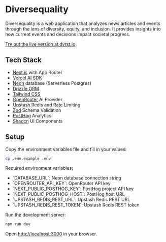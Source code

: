 # Diversequality

Diversequality is a web application that analyzes news articles and events through the lens of diversity, equity, and inclusion. It provides insights into how current events and decisions impact societal progress.

[Try out the live version at dvrst.io](https://dvrst.io)

## Tech Stack

- [Next.js](https://nextjs.org/) with App Router
- [Vercel AI SDK](https://sdk.vercel.ai/)
- [Neon](https://neon.tech/) database (Serverless Postgres)
- [Drizzle ORM](https://orm.drizzle.team/)
- [Tailwind CSS](https://tailwindcss.com/)
- [OpenRouter](https://openrouter.ai/) AI Provider
- [Upstash](https://upstash.com/) Redis and Rate Limiting
- [Zod](https://zod.dev/) Schema Validation
- [PostHog](https://posthog.com/) Analytics
- [Shadcn](https://ui.shadcn.com/) UI Components

## Setup

Copy the environment variables file and fill in your values:

```bash
cp .env.example .env
```

Required environment variables:

- \`DATABASE_URL\`: Neon database connection string
- \`OPENROUTER_API_KEY\`: OpenRouter API key
- \`NEXT_PUBLIC_POSTHOG_KEY\`: PostHog project API key
- \`NEXT_PUBLIC_POSTHOG_HOST\`: PostHog host URL
- \`UPSTASH_REDIS_REST_URL\`: Upstash Redis REST URL
- \`UPSTASH_REDIS_REST_TOKEN\`: Upstash Redis REST token

Run the development server:

```bash
npm run dev
```

Open [http://localhost:3000](http://localhost:3000) in your browser.
